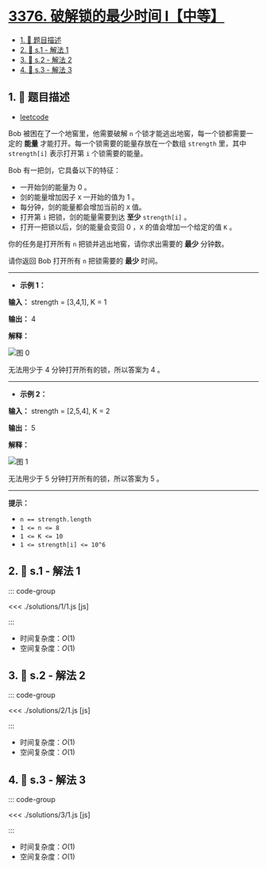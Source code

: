 # [3376. 破解锁的最少时间 I【中等】](https://github.com/tnotesjs/TNotes.leetcode/tree/main/notes/3376.%20%E7%A0%B4%E8%A7%A3%E9%94%81%E7%9A%84%E6%9C%80%E5%B0%91%E6%97%B6%E9%97%B4%20I%E3%80%90%E4%B8%AD%E7%AD%89%E3%80%91)

<!-- region:toc -->

- [1. 📝 题目描述](#1--题目描述)
- [2. 🎯 s.1 - 解法 1](#2--s1---解法-1)
- [3. 🎯 s.2 - 解法 2](#3--s2---解法-2)
- [4. 🎯 s.3 - 解法 3](#4--s3---解法-3)

<!-- endregion:toc -->

## 1. 📝 题目描述

- [leetcode](https://leetcode.cn/problems/minimum-time-to-break-locks-i/)

Bob 被困在了一个地窖里，他需要破解 `n` 个锁才能逃出地窖，每一个锁都需要一定的 **能量** 才能打开。每一个锁需要的能量存放在一个数组 `strength` 里，其中 `strength[i]` 表示打开第 `i` 个锁需要的能量。

Bob 有一把剑，它具备以下的特征：

- 一开始剑的能量为 0 。
- 剑的能量增加因子 `X` 一开始的值为 1 。
- 每分钟，剑的能量都会增加当前的 `X` 值。
- 打开第 `i` 把锁，剑的能量需要到达 **至少** `strength[i]` 。
- 打开一把锁以后，剑的能量会变回 0 ，`X` 的值会增加一个给定的值 `K` 。

你的任务是打开所有 `n` 把锁并逃出地窖，请你求出需要的 **最少** 分钟数。

请你返回 Bob 打开所有 `n` 把锁需要的 **最少** 时间。

---

- **示例 1：**

**输入：** strength = [3,4,1], K = 1

**输出：** 4

**解释：**

![图 0](https://cdn.jsdelivr.net/gh/tnotesjs/imgs@main/2025-09-29-21-36-31.png)

无法用少于 4 分钟打开所有的锁，所以答案为 4 。

---

- **示例 2：**

**输入：** strength = [2,5,4], K = 2

**输出：** 5

**解释：**

![图 1](https://cdn.jsdelivr.net/gh/tnotesjs/imgs@main/2025-09-29-21-36-46.png)

无法用少于 5 分钟打开所有的锁，所以答案为 5 。

---

**提示：**

- `n == strength.length`
- `1 <= n <= 8`
- `1 <= K <= 10`
- `1 <= strength[i] <= 10^6`

## 2. 🎯 s.1 - 解法 1

::: code-group

<<< ./solutions/1/1.js [js]

:::

- 时间复杂度：$O(1)$
- 空间复杂度：$O(1)$

## 3. 🎯 s.2 - 解法 2

::: code-group

<<< ./solutions/2/1.js [js]

:::

- 时间复杂度：$O(1)$
- 空间复杂度：$O(1)$

## 4. 🎯 s.3 - 解法 3

::: code-group

<<< ./solutions/3/1.js [js]

:::

- 时间复杂度：$O(1)$
- 空间复杂度：$O(1)$
